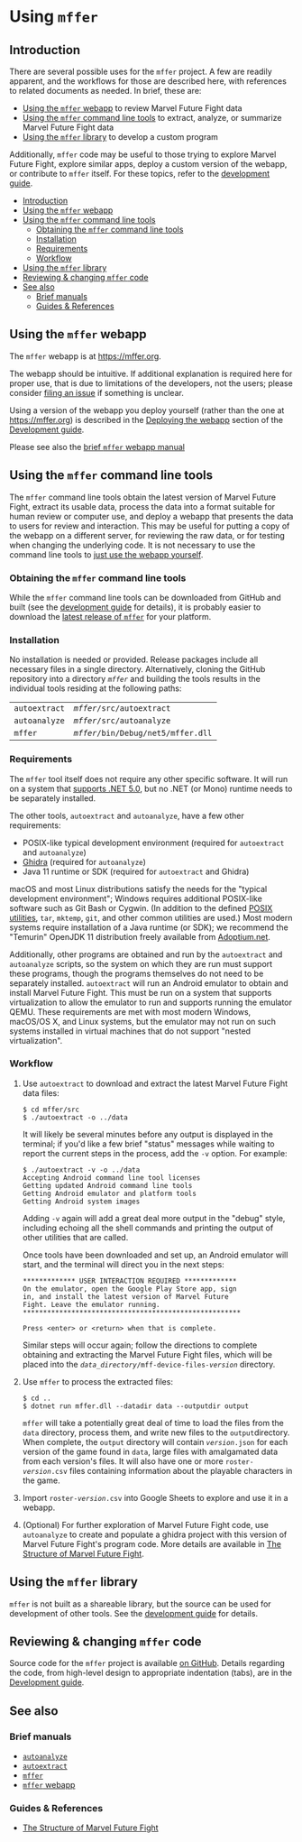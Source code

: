 # Using `mffer`

## Introduction

There are several possible uses for the `mffer` project. A few are readily
apparent, and the workflows for those are described here, with references to
related documents as needed. In brief, these are:

-   [Using the `mffer` webapp](#using-the-mffer-webapp) to review Marvel Future
    Fight data
-   [Using the `mffer` command line tools](#using-the-mffer-command-line-tools)
    to extract, analyze, or summarize Marvel Future Fight data
-   [Using the `mffer` library](#using-the-mffer-library) to develop a custom
    program

Additionally, `mffer` code may be useful to those trying to explore Marvel
Future Fight, explore similar apps, deploy a custom version of the webapp, or
contribute to `mffer` itself. For these topics, refer to the [development
guide](Development.md).

- [Introduction](#introduction)
- [Using the `mffer` webapp](#using-the-mffer-webapp)
- [Using the `mffer` command line tools](#using-the-mffer-command-line-tools)
	- [Obtaining the `mffer` command line tools](#obtaining-the-mffer-command-line-tools)
	- [Installation](#installation)
	- [Requirements](#requirements)
	- [Workflow](#workflow)
- [Using the `mffer` library](#using-the-mffer-library)
- [Reviewing & changing `mffer` code](#reviewing--changing-mffer-code)
- [See also](#see-also)
	- [Brief manuals](#brief-manuals)
	- [Guides & References](#guides--references)

## Using the `mffer` webapp

The `mffer` webapp is at https://mffer.org.

The webapp should be intuitive. If additional explanation is required here for
proper use, that is due to limitations of the developers, not the users; please
consider [filing an issue](https://github.com/therealchjones/mffer/issues) if
something is unclear.

Using a version of the webapp you deploy yourself (rather than the one at
https://mffer.org) is described in the
[Deploying the webapp](Development.md#deploying-the-webapp) section of the
[Development guide](Development.md).

Please see also the [brief `mffer` webapp manual](webapp.md)

## Using the `mffer` command line tools

The `mffer` command line tools obtain the latest version of Marvel Future Fight,
extract its usable data, process the data into a format suitable for human
review or computer use, and deploy a webapp that presents the data to users for
review and interaction. This may be useful for putting a copy of the webapp on a
different server, for reviewing the raw data, or for testing when changing the
underlying code. It is not necessary to use the command line tools to
[just use the webapp yourself](https://mffer.org).

### Obtaining the `mffer` command line tools

While the `mffer` command line tools can be downloaded from GitHub and built (see the
[development guide](Development.md) for details), it is probably easier to
download the [latest release of `mffer`](https://github.com/therealchjones/mffer/releases/latest) for your platform.

### Installation

No installation is needed or provided. Release packages include all necessary
files in a single directory. Alternatively, cloning the GitHub repository into
a directory _`mffer`_ and building the tools results in the individual tools residing at the following
paths:

|               |                                      |
| ------------- | ------------------------------------ |
| `autoextract` | _`mffer`_`/src/autoextract`          |
| `autoanalyze` | _`mffer`_`/src/autoanalyze`          |
| `mffer`       | _`mffer`_`/bin/Debug/net5/mffer.dll` |

### Requirements

The `mffer` tool itself does not require any other specific software. It will
run on a system that
[supports .NET 5.0](https://github.com/dotnet/core/blob/main/release-notes/5.0/5.0-supported-os.md),
but no .NET (or Mono) runtime needs to be separately installed.

The other tools, `autoextract` and `autoanalyze`, have a few other requirements:

-   POSIX-like typical development environment (required for `autoextract` and
    `autoanalyze`)
-   [Ghidra](https://github.com/NationalSecurityAgency/ghidra)
    (required for `autoanalyze`)
-   Java 11 runtime or SDK
    (required for `autoextract` and Ghidra)

macOS and most Linux distributions satisfy the needs for the "typical
development environment"; Windows requires additional POSIX-like software such
as Git Bash or Cygwin. (In addition to the defined
[POSIX utilities](https://pubs.opengroup.org/onlinepubs/9699919799/), `tar`,
`mktemp`, `git`, and other common utilities are used.) Most modern systems
require installation of a Java runtime (or SDK); we recommend the "Temurin" OpenJDK 11
distribution freely available from
[Adoptium.net](https://adoptium.net/?variant=openjdk11&jvmVariant=hotspot).

Additionally, other programs are obtained and run by the `autoextract` and
`autoanalyze` scripts, so the system on which they are run must support these
programs, though the programs themselves do not need to be separately installed.
`autoextract` will run an Android emulator to obtain and install Marvel Future
Fight. This must be run on a system that supports virtualization to allow the
emulator to run and supports running the emulator QEMU. These requirements are
met with most modern Windows, macOS/OS X, and Linux systems, but the emulator
may not run on such systems installed in virtual machines that do not support
"nested virtualization".

### Workflow

1. Use `autoextract` to download and extract the latest Marvel Future Fight data
   files:

    ```shell
    $ cd mffer/src
    $ ./autoextract -o ../data
    ```

    It will likely be several minutes before any output is displayed in the
    terminal; if you'd like a few brief "status" messages while waiting to report
    the current steps in the process, add the `-v` option. For example:

    ```shell
    $ ./autoextract -v -o ../data
    Accepting Android command line tool licenses
    Getting updated Android command line tools
    Getting Android emulator and platform tools
    Getting Android system images
    ```

    Adding `-v` again will add a great deal more output in the "debug" style,
    including echoing all the shell commands and printing the output
    of other utilities that are called.

    Once tools have been downloaded and set up, an Android emulator will start,
    and the terminal will direct you in the next steps:

    ```shell
    ************* USER INTERACTION REQUIRED *************
    On the emulator, open the Google Play Store app, sign
    in, and install the latest version of Marvel Future
    Fight. Leave the emulator running.
    ******************************************************

    Press <enter> or <return> when that is complete.
    ```

    Similar steps will occur again; follow the directions to complete
    obtaining and extracting the Marvel Future Fight files, which will be placed
    into the _`data_directory`_`/mff-device-files-`_`version`_ directory.

2. Use `mffer` to process the extracted files:

    ```shell
    $ cd ..
    $ dotnet run mffer.dll --datadir data --outputdir output
    ```

    `mffer` will take a potentially great deal of time to load the files from
    the `data` directory, process them, and write new files to the
    `output`directory. When complete, the `output` directory will contain
    _`version`_`.json` for each version of the game found in `data`, large files
    with amalgamated data from each version's files. It will also have one or
    more `roster-`_`version`_`.csv` files containing information about the
    playable characters in the game.

3. Import `roster-`_`version`_`.csv` into Google Sheets to explore and use it in
   a webapp.

4. (Optional) For further exploration of Marvel Future Fight code, use
   `autoanalyze` to create and populate a ghidra project with this version of
   Marvel Future Fight's program code. More details are available in
   [The Structure of Marvel Future Fight](mff.md).

## Using the `mffer` library

`mffer` is not built as a shareable library, but the source can be used for
development of other tools. See the [development guide](Development.md) for details.

## Reviewing & changing `mffer` code

Source code for the `mffer` project is available [on
GitHub](https://github.com/therealchjones/mffer). Details regarding the code,
from high-level design to appropriate indentation (tabs), are in the
[Development guide](Development.md).

## See also

### Brief manuals

-   [`autoanalyze`](autoanalyze.md)
-   [`autoextract`](autoextract.md)
-   [`mffer`](mffer.md)
-   [`mffer` webapp](webapp.md)

### Guides & References

-   [The Structure of Marvel Future Fight](mff.md)
